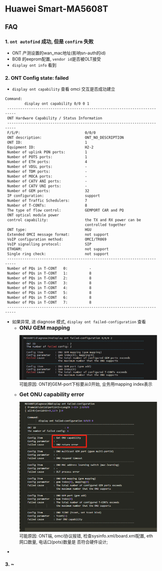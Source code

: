 # Huawei Smart-MA5608T

## FAQ
### 1. `ont autofind` 成功, 但是 `confirm` 失败
 - ONT 产测设置的wan_mac地址(影响sn-auth的id)
 - BOB 的eeprom配置, `vendor id`是否被OLT接受
 - `display ont info` 看到

### 2. ONT Config state: failed
 - `display ont capability` 查看 omci 交互是否成功建立

 ```
 Command:
          display ont capability 0/0 0 1
  --------------------------------------------------------------------------
  ONT Hardware Capability / Status Information
  --------------------------------------------------------------------------
  F/S/P:                              0/0/0
  ONT description:                    ONT_NO_DESCRIPTION
  ONT ID:                             1
  Equipment ID:                       H2-2
  Number of uplink PON ports:         1
  Number of POTS ports:               1
  Number of ETH ports:                4
  Number of VDSL ports:               -
  Number of TDM ports:                -
  Number of MOCA ports:               -
  Number of CATV ANI ports:           -
  Number of CATV UNI ports:           -
  Number of GEM ports:                32
  IP configuration:                   support
  Number of Traffic Schedulers:       7
  Number of T-CONTs:                  8
  The type of flow control:           GEMPORT CAR and PQ
  ONT optical module power
  control capability:                 the TX and RX power can be
                                      controlled together
  ONT type:                           HGU
  Extended OMCI message format:       not support
  VoIP configuration method:          OMCI/TR069
  VoIP signalling protocol:           SIP
  ETHOAM:                             not support
  Single ring check:                  not support
  --------------------------------------------------------------------------
  Number of PQs in T-CONT   0:          -
  Number of PQs in T-CONT   1:          8
  Number of PQs in T-CONT   2:          8
  Number of PQs in T-CONT   3:          8
  Number of PQs in T-CONT   4:          8
  Number of PQs in T-CONT   5:          8
  Number of PQs in T-CONT   6:          8
  Number of PQs in T-CONT   7:          8
  --------------------------------------------------------------------------
 ```
 - 如果异常, 进 diagnose 模式, `display ont failed-configuration` 查看
   - <font size=4>__ONU GEM mapping__</font><p>
   ![alt text](asset/gem-mapping-failed.png)<br>可能原因: ONT的GEM-port下标要从0开始, 业务用mapping index表示</br>
   - <font size=4>__Get ONU capability error__</font><p>
   ![alt text](asset/omci-capability-failed.png)<br>可能原因: ONT端, omci协议报错, 检查sysinfo.xml/board.xml配置, eth网口数量, 电话口(pots)数量是  否符合硬件设计;</br>
 - 
### 3. ~